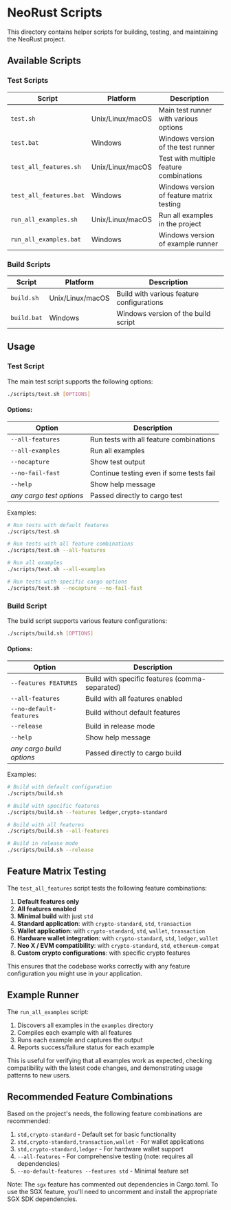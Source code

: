 # NeoRust Scripts

This directory contains helper scripts for building, testing, and maintaining the NeoRust project.

## Available Scripts

### Test Scripts

| Script | Platform | Description |
|--------|----------|-------------|
| `test.sh` | Unix/Linux/macOS | Main test runner with various options |
| `test.bat` | Windows | Windows version of the test runner |
| `test_all_features.sh` | Unix/Linux/macOS | Test with multiple feature combinations |
| `test_all_features.bat` | Windows | Windows version of feature matrix testing |
| `run_all_examples.sh` | Unix/Linux/macOS | Run all examples in the project |
| `run_all_examples.bat` | Windows | Windows version of example runner |

### Build Scripts

| Script | Platform | Description |
|--------|----------|-------------|
| `build.sh` | Unix/Linux/macOS | Build with various feature configurations |
| `build.bat` | Windows | Windows version of the build script |

## Usage

### Test Script

The main test script supports the following options:

```bash
./scripts/test.sh [OPTIONS]
```

#### Options:

| Option | Description |
|--------|-------------|
| `--all-features` | Run tests with all feature combinations |
| `--all-examples` | Run all examples |
| `--nocapture` | Show test output |
| `--no-fail-fast` | Continue testing even if some tests fail |
| `--help` | Show help message |
| *any cargo test options* | Passed directly to cargo test |

Examples:

```bash
# Run tests with default features
./scripts/test.sh

# Run tests with all feature combinations
./scripts/test.sh --all-features

# Run all examples
./scripts/test.sh --all-examples

# Run tests with specific cargo options
./scripts/test.sh --nocapture --no-fail-fast
```

### Build Script

The build script supports various feature configurations:

```bash
./scripts/build.sh [OPTIONS]
```

#### Options:

| Option | Description |
|--------|-------------|
| `--features FEATURES` | Build with specific features (comma-separated) |
| `--all-features` | Build with all features enabled |
| `--no-default-features` | Build without default features |
| `--release` | Build in release mode |
| `--help` | Show help message |
| *any cargo build options* | Passed directly to cargo build |

Examples:

```bash
# Build with default configuration
./scripts/build.sh

# Build with specific features
./scripts/build.sh --features ledger,crypto-standard

# Build with all features
./scripts/build.sh --all-features

# Build in release mode
./scripts/build.sh --release
```

## Feature Matrix Testing

The `test_all_features` script tests the following feature combinations:

1. **Default features only**
2. **All features enabled**
3. **Minimal build** with just `std`
4. **Standard application**: with `crypto-standard`, `std`, `transaction`
5. **Wallet application**: with `crypto-standard`, `std`, `wallet`, `transaction`
6. **Hardware wallet integration**: with `crypto-standard`, `std`, `ledger`, `wallet`
7. **Neo X / EVM compatibility**: with `crypto-standard`, `std`, `ethereum-compat`
8. **Custom crypto configurations**: with specific crypto features

This ensures that the codebase works correctly with any feature configuration you might use in your application.

## Example Runner

The `run_all_examples` script:

1. Discovers all examples in the `examples` directory
2. Compiles each example with all features
3. Runs each example and captures the output
4. Reports success/failure status for each example

This is useful for verifying that all examples work as expected, checking compatibility with the latest code changes, and demonstrating usage patterns to new users.

## Recommended Feature Combinations

Based on the project's needs, the following feature combinations are recommended:

1. `std,crypto-standard` - Default set for basic functionality
2. `std,crypto-standard,transaction,wallet` - For wallet applications
3. `std,crypto-standard,ledger` - For hardware wallet support
4. `--all-features` - For comprehensive testing (note: requires all dependencies)
5. `--no-default-features --features std` - Minimal feature set

Note: The `sgx` feature has commented out dependencies in Cargo.toml. To use the SGX feature,
you'll need to uncomment and install the appropriate SGX SDK dependencies. 